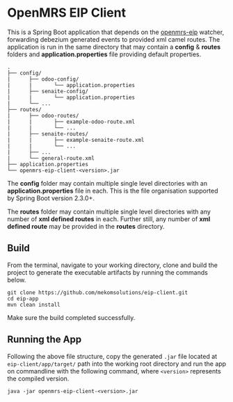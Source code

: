 # OpenMRS EIP Client

This is a Spring Boot application that depends on the [openmrs-eip](https://github.com/openmrs/openmrs-eip) watcher, forwarding debezium generated events to provided xml camel routes. The application is run in the same directory that may contain a **config** & **routes** folders and **application.properties** file providing default properties.

```
.
├── config/
|      ├── odoo-config/
|      |       └── application.properties
|      ├── senaite-config/
|      |       └── application.properties
|      └── ...
├── routes/
|      ├── odoo-routes/
|      |       ├── example-odoo-route.xml
|      |       └── ...
|      ├── senaite-routes/
|      |       ├── example-senaite-route.xml
|      |       └── ...
|      ├── ...
|      └── general-route.xml
├── application.properties
└── openmrs-eip-client-<version>.jar

```

The **config** folder may contain multiple single level directories with an **application.properties** file in each. This is the file organisation supported by Spring Boot version 2.3.0+.

The **routes** folder may contain multiple single level directories with any number of **xml defined routes** in each. Further still, any number of **xml defined route** may be provided in the **routes** directory.

## Build
From the terminal, navigate to your working directory, clone and build the project to generate the executable artifacts
by running the commands below.

```
git clone https://github.com/mekomsolutions/eip-client.git
cd eip-app
mvn clean install
```

Make sure the build completed successfully.

## Running the App
Following the above file structure, copy the generated `.jar` file located at `eip-client/app/target/` path into the working root directory and run the app on commandline with the following command, where `<version>` represents the compiled version.

```
java -jar openmrs-eip-client-<version>.jar
```
